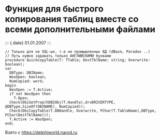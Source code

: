 Функция для быстрого копирования таблиц вместе со всеми дополнительными файлами
===============================================================================

::: {.date}
01.01.2007
:::

    // Только для не SQL-ых, т.е не промышленных БД (dBase, Paradox ..)
    // Путь нужно задавать только АНГЛИЙСКИМИ буквами
    procedure QuickCopyTable(T: TTable; DestTblName: string; Overwrite: boolean);
    var
      DBType: DBIName;
      WasOpen: boolean;
      NumCopied: word;
    begin
      WasOpen := T.Active;
      if not WasOpen then
        T.Open;
      Check(DbiGetProp(hDBIObj(T.Handle),drvDRIVERTYPE, @DBType,SizeOf(DBINAME), NumCopied));
      Check(DbiCopyTable(T.DBHandle, Overwrite, PChar(T.TableName),DBType, PChar(DestTblName)));
      T.Active := WasOpen;
    end;

Взято с <https://delphiworld.narod.ru>
